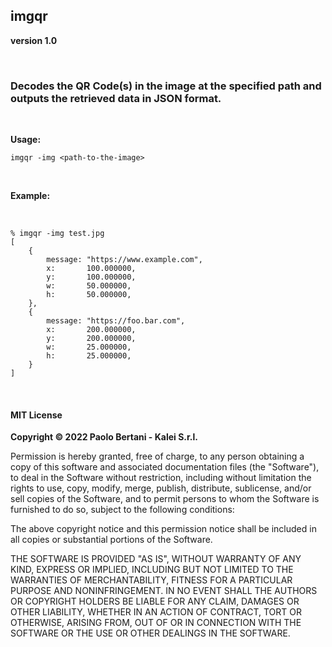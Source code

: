 
## imgqr

**version 1.0**

&nbsp;

### Decodes the QR Code(s) in the image at the specified path and outputs the retrieved data in JSON format.

&nbsp;

**Usage:**

`imgqr -img <path-to-the-image>`

&nbsp;

**Example:**

&nbsp;

```
% imgqr -img test.jpg
[
    {
        message: "https://www.example.com",
        x:       100.000000,
        y:       100.000000,
        w:       50.000000,
        h:       50.000000,
    },
    {
        message: "https://foo.bar.com",
        x:       200.000000,
        y:       200.000000,
        w:       25.000000,
        h:       25.000000,
    }
]
```

&nbsp;

#### MIT License

**Copyright © 2022 Paolo Bertani - Kalei S.r.l.**

Permission is hereby granted, free of charge, to any person
obtaining a copy of this software and associated documentation
files (the "Software"), to deal in the Software without
restriction, including without limitation the rights to use,
copy, modify, merge, publish, distribute, sublicense, and/or sell
copies of the Software, and to permit persons to whom the
Software is furnished to do so, subject to the following
conditions:

The above copyright notice and this permission notice shall be
included in all copies or substantial portions of the Software.

THE SOFTWARE IS PROVIDED "AS IS", WITHOUT WARRANTY OF ANY KIND,
EXPRESS OR IMPLIED, INCLUDING BUT NOT LIMITED TO THE WARRANTIES
OF MERCHANTABILITY, FITNESS FOR A PARTICULAR PURPOSE AND
NONINFRINGEMENT. IN NO EVENT SHALL THE AUTHORS OR COPYRIGHT
HOLDERS BE LIABLE FOR ANY CLAIM, DAMAGES OR OTHER LIABILITY,
WHETHER IN AN ACTION OF CONTRACT, TORT OR OTHERWISE, ARISING
FROM, OUT OF OR IN CONNECTION WITH THE SOFTWARE OR THE USE OR
OTHER DEALINGS IN THE SOFTWARE.

